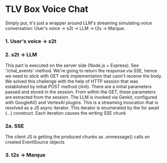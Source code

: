 # TLV Box Voice Chat

Simply put, it's just a wrapper around LLM's streaming simulating voice conversation: User's voice -> s2t -> LLM -> t2s -> Marque.

### 1. User's voice -> s2t

### 2. s2t -> LLM
This part is executed on the server side (Node.js + Express). See '/chat_events' method.
We're going to return the response via SSE, hence we need to stick with GET verb implementation that cann't receive the body.
We solved this challenge with the help of HTTP  session that was established by initial POST method (/init). There are a initial parameters passed and stored in the session.
From within the GET, these parameters are extracted from the session.
The LLM is invoked via Genkit, configured with GoogleAI() and VertexAI plugins. This is a streaming invocation that is resolved as a JS async iterator.
This iterator is enumerated by the for await (...) construct. Each iteration causes the writing SSE chunk

### 2a. SSE
The client JS is getting the produced chunks as .onmessage() calls on created EventSource objects

### 3. t2s -> Marque
